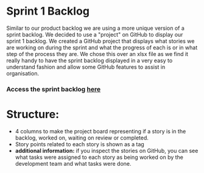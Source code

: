 # Sprint 1 Backlog
Similar to our product backlog we are using a more unique version of a sprint backlog. We decided to use a "project" on GitHub to display our sprint 1 backlog. We created a GitHub project that displays what stories we are working on during the sprint and what the progress of each is or in what step of the process they are. We chose this over an xlsx file as we find it really handy to have the sprint backlog displayed in a very easy to understand fashion and allow some GitHub features to assist in organisation.

### Access the sprint backlog [here](https://github.com/Group-7-AC31007/Group7-AC31007/projects/6)

# Structure:
- 4 columns to make the project board representing if a story is in the backlog, worked on, waiting on review or completed.
- Story points related to each story is shown as a tag
- **additional information:** if you inspect the stories on GitHub, you can see what tasks were assigned to each story as being worked on by the development team and what tasks were done.
